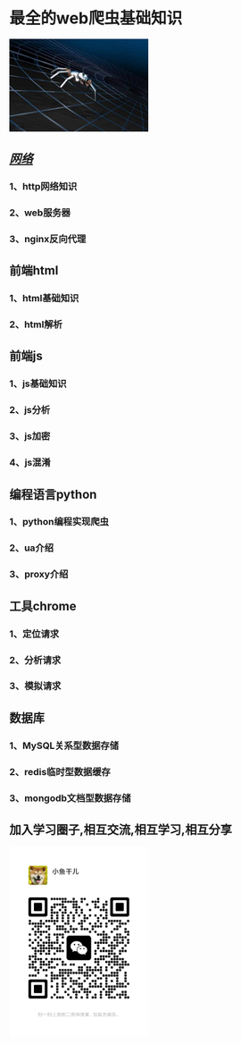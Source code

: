 # 最全的web爬虫基础知识

<img src="./image/spider.jpg" width="249"/>

## *[网络](https://github.com/nwaiting/spider-base/tree/master/http)*

### 1、http网络知识

### 2、web服务器

### 3、nginx反向代理

## 前端html

### 1、html基础知识

### 2、html解析

## 前端js

### 1、js基础知识

### 2、js分析

### 3、js加密

### 4、js混淆

## 编程语言python

### 1、python编程实现爬虫

### 2、ua介绍

### 3、proxy介绍

## 工具chrome

### 1、定位请求

### 2、分析请求

### 3、模拟请求

## 数据库

### 1、MySQL关系型数据存储

### 2、redis临时型数据缓存

### 3、mongodb文档型数据存储



## 加入学习圈子,相互交流,相互学习,相互分享

<img src="./image/wx.png" width="249"/>
